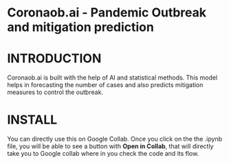 # Coronaob.ai - Pandemic Outbreak and mitigation prediction

# INTRODUCTION

Coronaob.ai is built with the help of AI and statistical methods. This model helps in forecasting the number of cases and also predicts mitigation measures to control the outbreak.

# INSTALL

You can directly use this on Google Collab. Once you click on the the .ipynb file, you will be able to see a button with **Open in Collab**, that will directly take you to Google collab where in you check the code and its flow.
